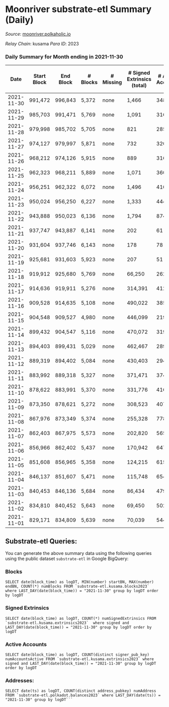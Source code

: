 # Moonriver substrate-etl Summary (Daily)

_Source_: [moonriver.polkaholic.io](https://moonriver.polkaholic.io)

*Relay Chain*: kusama
*Para ID*: 2023



### Daily Summary for Month ending in 2021-11-30


| Date | Start Block | End Block | # Blocks | # Missing | # Signed Extrinsics (total) | # Active Accounts | # Addresses with Balances | # Events | # Transfers | # XCM Transfers In | # XCM Transfers Out |
| ---- | ----------- | --------- | -------- | --------- | --------------------------- | ----------------- | ------------------------- | -------- | ----------- | ------------------ | ------------------- |
| 2021-11-30 | 991,472 | 996,843 | 5,372 | none  | 1,466 | 348 | 314,700 | 1,203,238 | 31,382 ($86,368,100.76) |   |   |
| 2021-11-29 | 985,703 | 991,471 | 5,769 | none  | 1,091 | 316 |  | 904,903 | 26,127 ($52,744,469.07) |   |   |
| 2021-11-28 | 979,998 | 985,702 | 5,705 | none  | 821 | 285 |  | 830,221 | 19,691 ($44,660,211.61) |   |   |
| 2021-11-27 | 974,127 | 979,997 | 5,871 | none  | 732 | 320 |  | 767,973 | 16,362 ($37,978,632.49) |   |   |
| 2021-11-26 | 968,212 | 974,126 | 5,915 | none  | 889 | 316 |  | 860,295 | 18,887 ($56,955,752.30) |   |   |
| 2021-11-25 | 962,323 | 968,211 | 5,889 | none  | 1,071 | 360 |  | 830,328 | 23,692 ($66,445,489.99) |   |   |
| 2021-11-24 | 956,251 | 962,322 | 6,072 | none  | 1,496 | 410 |  | 824,662 | 29,089 ($71,405,770.75) |   |   |
| 2021-11-23 | 950,024 | 956,250 | 6,227 | none  | 1,333 | 444 |  | 878,894 | 21,401 ($55,729,166.21) |   |   |
| 2021-11-22 | 943,888 | 950,023 | 6,136 | none  | 1,794 | 874 |  | 831,757 | 22,691 ($66,353,329.43) |   |   |
| 2021-11-21 | 937,747 | 943,887 | 6,141 | none  | 202 | 61 |  | 883,570 | 22,038 ($58,394,317.52) |   |   |
| 2021-11-20 | 931,604 | 937,746 | 6,143 | none  | 178 | 78 |  | 824,802 | 21,528 ($42,673,181.32) |   |   |
| 2021-11-19 | 925,681 | 931,603 | 5,923 | none  | 207 | 51 |  | 1,110,168 | 32,827 ($73,927,777.42) |   |   |
| 2021-11-18 | 919,912 | 925,680 | 5,769 | none  | 66,250 | 262 |  | 712,998 | 27,781 ($64,320,049.17) |   |   |
| 2021-11-17 | 914,636 | 919,911 | 5,276 | none  | 314,391 | 412 |  | 1,985,967 | 52,795 ($18,260,986.91) |   |   |
| 2021-11-16 | 909,528 | 914,635 | 5,108 | none  | 490,022 | 385 |  | 3,120,323 | 49,585 ($24,154,749.02) |   |   |
| 2021-11-15 | 904,548 | 909,527 | 4,980 | none  | 446,099 | 219 |  | 3,022,941 | 43,931 ($42,244,829.04) |   |   |
| 2021-11-14 | 899,432 | 904,547 | 5,116 | none  | 470,072 | 319 |  | 3,093,743 | 31,996 ($31,191,832.16) |   |   |
| 2021-11-13 | 894,403 | 899,431 | 5,029 | none  | 462,467 | 289 |  | 3,109,952 | 28,461 ($20,538,518.11) |   |   |
| 2021-11-12 | 889,319 | 894,402 | 5,084 | none  | 430,403 | 294 |  | 2,919,148 | 30,438 ($18,202,606.09) |   |   |
| 2021-11-11 | 883,992 | 889,318 | 5,327 | none  | 371,471 | 374 |  | 2,558,107 | 33,860 ($27,499,737.54) |   |   |
| 2021-11-10 | 878,622 | 883,991 | 5,370 | none  | 331,776 | 416 |  | 2,286,728 | 29,637 ($58,724,933.00) |   |   |
| 2021-11-09 | 873,350 | 878,621 | 5,272 | none  | 308,523 | 407 |  | 2,148,401 | 24,963 ($64,003,286.28) |   |   |
| 2021-11-08 | 867,976 | 873,349 | 5,374 | none  | 255,328 | 778 |  | 1,737,220 | 32,030 ($206,729,181.40) |   |   |
| 2021-11-07 | 862,403 | 867,975 | 5,573 | none  | 202,820 | 565 |  | 1,386,918 | 23,430 ($24,140,964.79) |   |   |
| 2021-11-06 | 856,966 | 862,402 | 5,437 | none  | 170,942 | 647 |  | 1,139,479 | 23,385 ($40,228,544.84) |   |   |
| 2021-11-05 | 851,608 | 856,965 | 5,358 | none  | 124,215 | 615 |  | 854,137 | 24,916 ($71,349,530.46) |   |   |
| 2021-11-04 | 846,137 | 851,607 | 5,471 | none  | 115,748 | 654 |  | 814,394 | 26,237 ($75,047,433.75) |   |   |
| 2021-11-03 | 840,453 | 846,136 | 5,684 | none  | 86,434 | 479 |  | 645,999 | 21,724 ($56,270,255.52) |   |   |
| 2021-11-02 | 834,810 | 840,452 | 5,643 | none  | 69,450 | 502 |  | 519,466 | 17,088 ($27,215,851.97) |   |   |
| 2021-11-01 | 829,171 | 834,809 | 5,639 | none  | 70,039 | 544 |  | 504,390 | 18,343 ($42,475,753.21) |   |   |

## Substrate-etl Queries:
You can generate the above summary data using the following queries using the public dataset `substrate-etl` in Google BigQuery:


### Blocks
```
SELECT date(block_time) as logDT, MIN(number) startBN, MAX(number) endBN, COUNT(*) numBlocks FROM `substrate-etl.kusama.blocks2023`  where LAST_DAY(date(block_time)) = "2021-11-30" group by logDT order by logDT
```


### Signed Extrinsics
```
SELECT date(block_time) as logDT, COUNT(*) numSignedExtrinsics FROM `substrate-etl.kusama.extrinsics2023`  where signed and LAST_DAY(date(block_time)) = "2021-11-30" group by logDT order by logDT
```


### Active Accounts
```
SELECT date(block_time) as logDT, COUNT(distinct signer_pub_key) numAccountsActive FROM `substrate-etl.kusama.extrinsics2023` where signed and LAST_DAY(date(block_time)) = "2021-11-30" group by logDT order by logDT
```


### Addresses:
```
SELECT date(ts) as logDT, COUNT(distinct address_pubkey) numAddress FROM `substrate-etl.polkadot.balances2023` where LAST_DAY(date(ts)) = "2021-11-30" group by logDT```

